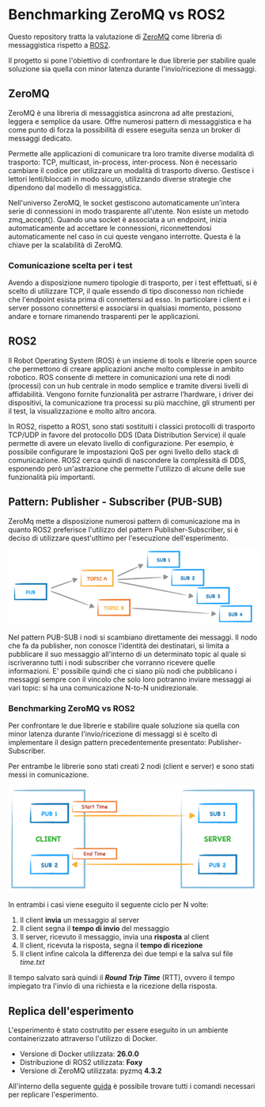 Benchmarking ZeroMQ vs ROS2
=========

Questo repository tratta la valutazione di [ZeroMQ](https://zeromq.org/) 
come libreria di messaggistica rispetto a [ROS2](https://www.ros.org).  

Il progetto si pone l'obiettivo di confrontare le due librerie per stabilire quale soluzione sia quella con minor latenza durante l'invio/ricezione di messaggi.

## ZeroMQ
ZeroMQ è una libreria di messaggistica asincrona ad alte prestazioni, leggera e semplice da usare. Offre numerosi pattern di messaggistica e ha come punto di forza la possibilità di essere eseguita senza un broker di messaggi dedicato.

Permette alle applicazioni di comunicare tra loro tramite diverse modalità di trasporto: TCP, multicast, in-process, inter-process. Non è necessario cambiare il codice per utilizzare un modalità di trasporto diverso.
Gestisce i lettori lenti/bloccati in modo sicuro, utilizzando diverse strategie che dipendono dal modello di messaggistica.

Nell'universo ZeroMQ, le socket gestiscono automaticamente un'intera serie di connessioni in modo trasparente all'utente. Non esiste un metodo zmq_accept(). Quando una socket è associata a un endpoint, inizia automaticamente ad accettare le connessioni, riconnettendosi automaticamente nel caso in cui queste vengano interrotte. 
Questa è la chiave per la scalabilità di ZeroMQ.

### Comunicazione scelta per i test
Avendo a disposizione numero tipologie di trasporto, per i test effettuati, si è scelto di utilizzare TCP, il quale essendo di tipo disconesso non richiede che l'endpoint esista prima di connettersi ad esso. In particolare i client e i server possono connettersi e associarsi in qualsiasi momento, possono andare e tornare rimanendo trasparenti per le applicazioni.

## ROS2
Il Robot Operating System (ROS) è un insieme di tools e librerie open source che permettono di creare applicazioni anche molto complesse in ambito robotico. 
ROS consente di mettere in comunicazioni una rete di nodi (processi) con un hub centrale in modo semplice e tramite diversi livelli di affidabilità. Vengono fornite funzionalità per astrarre l’hardware, i driver dei dispositivi, la comunicazione tra processi su più macchine, gli strumenti per il test, la visualizzazione e molto altro ancora.

In ROS2, rispetto a ROS1, sono stati sostituiti i classici protocolli di trasporto TCP/UDP in favore del protocollo DDS (Data Distribution Service) il quale permette di avere un elevato livello di configurazione. Per esempio, è possibile configurare le impostazioni QoS per ogni livello dello stack di comunicazione. ROS2 cerca quindi di nascondere la complessità di DDS, esponendo però un'astrazione che permette l'utilizzo di alcune delle sue funzionalità più importanti.

## Pattern: Publisher - Subscriber (PUB-SUB)
ZeroMq mette a disposizione numerosi pattern di comunicazione ma in quanto ROS2 preferisce l'utilizzo del pattern Publisher-Subscriber, si è deciso di utilizzare quest'utltimo per l'esecuzione dell'esperimento.

![Pattern PUB-SUB](img/PUB-SUB.png)

Nel pattern PUB-SUB i nodi si scambiano direttamente dei messaggi.
Il nodo che fa da publisher, non conosce l'identità dei destinatari, si limita a pubblicare il suo messaggio all'interno di un determinato topic al quale si iscriveranno tutti i nodi subscriber che vorranno ricevere quelle informazioni. 
E' possibile quindi che ci siano più nodi che pubblicano i messaggi sempre con il vincolo che solo loro potranno inviare messaggi ai vari topic: si ha una comunicazione N-to-N unidirezionale.

### Benchmarking ZeroMQ vs ROS2

Per confrontare le due librerie e stabilire quale soluzione sia quella con minor latenza durante l'invio/ricezione di messaggi si è scelto di implementare il design pattern precedentemente presentato: Publisher-Subscriber.

Per entrambe le librerie sono stati creati 2 nodi (client e server) e sono stati messi in comunicazione.

![Schema Comunicazione](img/schema_comunicazione.png)

In entrambi i casi viene eseguito il seguente ciclo per N volte:
1. Il client **invia** un messaggio al server
2. Il client segna il **tempo di invio** del messaggio
3. Il server, ricevuto il messaggio, invia una **risposta** al client
4. Il client, ricevuta la risposta, segna il **tempo di ricezione**
5. Il client infine calcola la differenza dei due tempi e la salva sul file *time.txt*

Il tempo salvato sarà quindi il ***Round Trip Time*** (RTT), ovvero il tempo impiegato tra l'invio di una richiesta e la ricezione della risposta.


## Replica dell'esperimento
L'esperimento è stato costrutito per essere eseguito in un ambiente containerizzato attraverso l'utilizzo di Docker.
- Versione di Docker utilizzata: **26.0.0**
- Distribuzione di ROS2 utilizzata: **Foxy**
- Versione di ZeroMQ utilizzata: pyzmq **4.3.2**

All'interno della seguente [guida](start_project.md) è possibile trovare tutti i comandi necessari per replicare l'esperimento.